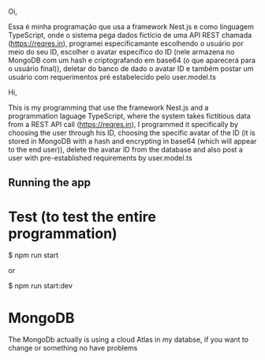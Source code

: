Oi,

Essa é minha programação que usa a framework Nest.js e como linguagem TypeScript, onde o sistema pega dados fictício de uma API REST chamada (https://reqres.in), programei especificamante escolhendo o usuário por meio do seu
ID, escolher o avatar específico do ID (nele armazena no MongoDB com um hash e criptografando em base64 (o que aparecerá para o usuário final)), deletar do banco de dado
o avatar ID e também postar um usuário com requerimentos pré estabelecido pelo user.model.ts    

Hi,

This is my programming that use the framework Nest.js and a programmation laguage TypeScript, where the system takes fictitious data from a REST API call (https://reqres.in), I programmed it specifically by choosing the user through his ID, choosing the specific avatar of the ID (it is stored in MongoDB with a hash and encrypting in base64 (which will appear to the end user)), delete the avatar ID from the database and also post a user with pre-established requirements by user.model.ts

## Running the app

# Test (to test the entire programmation)

$ npm run start

or

$ npm run start:dev

# MongoDB

The MongoDb actually is using a cloud Atlas in my databse, if you want to change or something no have problems

